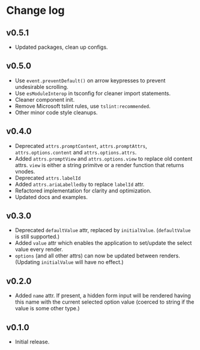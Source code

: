 # Change log

## v0.5.1

* Updated packages, clean up configs.

## v0.5.0

* Use `event.preventDefault()` on arrow keypresses to prevent undesirable scrolling.
* Use `esModuleInterop` in tsconfig for cleaner import statements.
* Cleaner component init.
* Remove Microsoft tslint rules, use `tslint:recommended`.
* Other minor code style cleanups.

## v0.4.0

* Deprecated `attrs.promptContent`, `attrs.promptAttrs`, `attrs.options.content` and `attrs.options.attrs`.
* Added `attrs.promptView` and `attrs.options.view` to replace old content attrs. `view` is either a string primitve or a render function that returns vnodes.
* Deprecated `attrs.labelId`
* Added `attrs.ariaLabelledby` to replace `labelId` attr.
* Refactored implementation for clarity and optimization.
* Updated docs and examples.

## v0.3.0

* Deprecated `defaultValue` attr, replaced by `initialValue`. (`defaultValue` is still supported.)
* Added `value` attr which enables the application to set/update the select value every render.
* `options` (and all other attrs) can now be updated between renders. (Updating `initialValue` will have no effect.)

## v0.2.0

* Added `name` attr. If present, a hidden form input will be rendered having this name with the current selected option value (coerced to string if the value is some other type.)

## v0.1.0

* Initial release.
